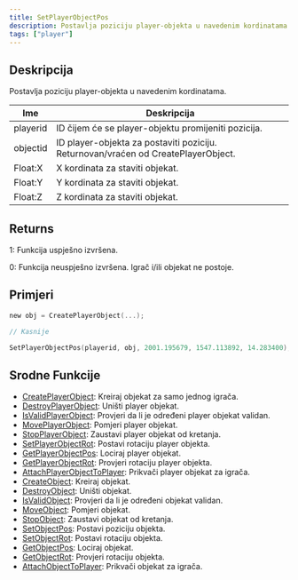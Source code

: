 ```yaml
---
title: SetPlayerObjectPos
description: Postavlja poziciju player-objekta u navedenim kordinatama.
tags: ["player"]
---
```


## Deskripcija

Postavlja poziciju player-objekta u navedenim kordinatama.

| Ime      | Deskripcija                                                                       |
| -------- | --------------------------------------------------------------------------------- |
| playerid | ID čijem će se player-objektu promijeniti pozicija.                               |
| objectid | ID player-objekta za postaviti poziciju. Returnovan/vraćen od CreatePlayerObject. |
| Float:X  | X kordinata za staviti objekat.                                                   |
| Float:Y  | Y kordinata za staviti objekat.                                                   |
| Float:Z  | Z kordinata za staviti objekat.                                                   |

## Returns

1: Funkcija uspješno izvršena.

0: Funkcija neuspješno izvršena. Igrač i/ili objekat ne postoje.

## Primjeri

```c
new obj = CreatePlayerObject(...);

// Kasnije

SetPlayerObjectPos(playerid, obj, 2001.195679, 1547.113892, 14.283400);
```

## Srodne Funkcije

- [CreatePlayerObject](CreatePlayerObject): Kreiraj objekat za samo jednog igrača.
- [DestroyPlayerObject](DestroyPlayerObject): Uništi player objekat.
- [IsValidPlayerObject](IsValidPlayerObject): Provjeri da li je određeni player objekat validan.
- [MovePlayerObject](MovePlayerObject): Pomjeri player objekat.
- [StopPlayerObject](StopPlayerObject): Zaustavi player objekat od kretanja.
- [SetPlayerObjectRot](SetPlayerObjectRot): Postavi rotaciju player objekta.
- [GetPlayerObjectPos](GetPlayerObjectPos): Lociraj player objekat.
- [GetPlayerObjectRot](GetPlayerObjectRot): Provjeri rotaciju player objekta.
- [AttachPlayerObjectToPlayer](AttachPlayerObjectToPlayer): Prikvači player objekat za igrača.
- [CreateObject](CreateObject): Kreiraj objekat.
- [DestroyObject](DestroyObject): Uništi objekat.
- [IsValidObject](IsValidObject): Provjeri da li je određeni objekat validan.
- [MoveObject](MoveObject): Pomjeri objekat.
- [StopObject](StopObject): Zaustavi objekat od kretanja.
- [SetObjectPos](SetObjectPos): Postavi poziciju objekta.
- [SetObjectRot](SetObjectRot): Postavi rotaciju objekta.
- [GetObjectPos](GetObjectPos): Lociraj objekat.
- [GetObjectRot](GetObjectRot): Provjeri rotaciju objekta.
- [AttachObjectToPlayer](AttachObjectToPlayer): Prikvači objekat za igrača.
